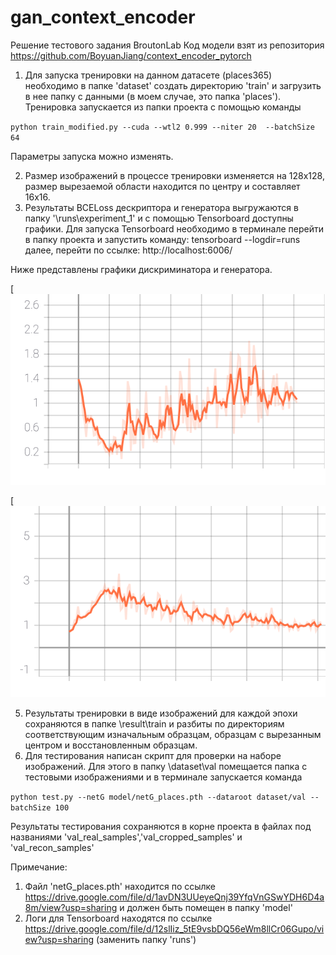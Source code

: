 # gan_context_encoder
Решение тестового задания BroutonLab
Код модели взят из репозитория https://github.com/BoyuanJiang/context_encoder_pytorch

1. Для запуска тренировки на данном датасете (places365) необходимо в папке 'dataset' создать директорию 'train' и загрузить в нее папку с данными (в моем случае, это папка 'places'). Тренировка запускается из папки проекта с помощью команды 

 `python train_modified.py --cuda --wtl2 0.999 --niter 20  --batchSize 64 `
 
 Параметры запуска можно изменять. 
 
2. Размер изображений в процессе тренировки изменяется на 128х128,  размер вырезаемой области находится по центру и составляет 16х16.
3. Результаты BCELoss дескриптора и генератора выгружаются в папку '\runs\experiment_1' и с помощью Tensorboard доступны графики. Для запуска Tensorboard необходимо в терминале перейти в папку проекта и запустить команду: tensorboard --logdir=runs далее, перейти по ссылке: http://localhost:6006/

Ниже представлены графики дискриминатора и генератора.

[![Дискриминатор:](https://github.com/RivkinMikhail/gan_context_encoder/blob/main/dis_loss.svg)


[![Генератор](https://github.com/RivkinMikhail/gan_context_encoder/blob/main/gen_loss.svg)

5. Результаты тренировки в виде изображений для каждой эпохи сохраняются в папке \result\train и разбиты по директориям соответствующим изначальным образцам, образцам с вырезанным центром и восстановленным образцам.
6. Для тестирования написан скрипт для проверки на наборе изображений. Для этого в папку \dataset\val помещается папка с тестовыми изображениями и в терминале запускается команда 

  `python test.py --netG model/netG_places.pth --dataroot dataset/val --batchSize 100`
  
 Результаты  тестирования сохраняются в корне проекта в файлах под названиями 'val_real_samples','val_cropped_samples' и 'val_recon_samples'

Примечание: 
1. Файл 'netG_places.pth' находится по ссылке https://drive.google.com/file/d/1avDN3UUeyeQnj39YfqVnGSwYDH6D4a8m/view?usp=sharing и должен быть помещен в папку 'model' 
2. Логи для Tensorboard находятся по ссылке https://drive.google.com/file/d/12slIiz_5tE9vsbDQ56eWm8llCr06Gupo/view?usp=sharing (заменить папку 'runs') 
